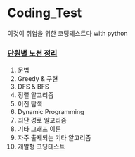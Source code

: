 # Coding_Test
이것이 취업을 위한 코딩테스트다 with python

### [단원별 노션 정리](https://hazel-paint-66c.notion.site/1de2148fdf534ffb8eb3b82c47a13d6c)

1. 문법
2. Greedy & 구현
3. DFS & BFS
4. 정렬 알고리즘
5. 이진 탐색
6. Dynamic Programming
7. 최단 경로 알고리즘
8. 기타 그래프 이론
9. 자주 출제되는 기타 알고리즘
10. 개발형 코딩테스트